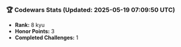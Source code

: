 ### 🏆 Codewars Stats (Updated: 2025-05-19 07:09:50 UTC)

- **Rank:** 8 kyu
- **Honor Points:** 3
- **Completed Challenges:** 1
